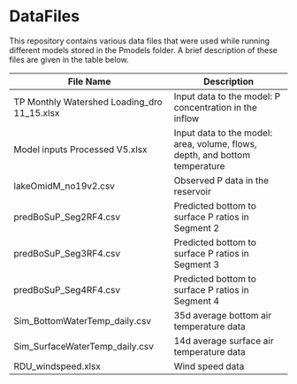 <h1 align = "left"> DataFiles </h1>

This repository contains various data files that were used while running different models stored in the Pmodels folder. A brief description of these files are given in the table below.

|File Name|Description|
|-------------|-----------------------------------|
|TP Monthly Watershed Loading_dro 11_15.xlsx| Input data to the model: P concentration in the inflow|
|Model inputs Processed V5.xlsx| Input data to the model: area, volume, flows, depth, and bottom temperature|
|lakeOmidM_no19v2.csv| Observed P data in the reservoir|
|predBoSuP_Seg2RF4.csv| Predicted bottom to surface P ratios in Segment 2|
|predBoSuP_Seg3RF4.csv| Predicted bottom to surface P ratios in Segment 3|
|predBoSuP_Seg4RF4.csv| Predicted bottom to surface P ratios in Segment 4|
|Sim_BottomWaterTemp_daily.csv| 35d average bottom air temperature data|
|Sim_SurfaceWaterTemp_daily.csv| 14d average surface air temperature data|
|RDU_windspeed.xlsx| Wind speed data|
